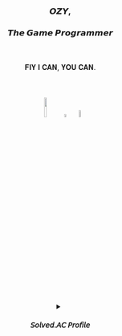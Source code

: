 <div align=center> 

### 𝙊𝙕𝙔,

### 𝙏𝙝𝙚 𝙂𝙖𝙢𝙚 𝙋𝙧𝙤𝙜𝙧𝙖𝙢𝙢𝙚𝙧
<br/>
<br/>
𝐅𝐈𝐘 𝐈 𝐂𝐀𝐍, 𝐘𝐎𝐔 𝐂𝐀𝐍.
<br/>
<br/>
<br/>
<br/>
<img src="https://img.shields.io/badge/Unity-0E1128?style=for-the-badge&logo=unity&logoColor=white" width="10%">

<img src="https://img.shields.io/badge/-C%23-000000?logo=Csharp&style=flat&logoColor=white" width="4%">

<img src="https://img.shields.io/badge/C++-0E1128?style=for-the-badge&logo=c++&logoColor=white" width="6%">

<br/>
<br/>

<details>
<summary>
    
#### 𝘚𝘰𝘭𝘷𝘦𝘥.𝘈𝘊 𝘗𝘳𝘰𝘧𝘪𝘭𝘦
</summary>

[![Solved.ac프로필](http://mazassumnida.wtf/api/v2/generate_badge?boj=ogy1004)](https://solved.ac/ogy1004)
</details>

</div>
